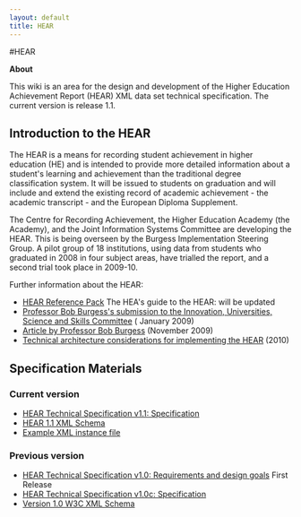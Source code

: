 ```yaml
---
layout: default
title: HEAR
---
```



#HEAR 


**About**

This wiki is an area for the design and development of the Higher
Education Achievement Report (HEAR) XML data set technical
specification. The current version is release 1.1.


## Introduction to the HEAR

The HEAR is a means for recording student achievement in higher
education (HE) and is intended to provide more detailed information
about a student's learning and achievement than the traditional degree
classification system. It will be issued to students on graduation and
will include and extend the existing record of academic achievement -
the academic transcript - and the European Diploma Supplement.

The Centre for Recording Achievement, the Higher Education Academy (the
Academy), and the Joint Information Systems Committee are developing the
HEAR. This is being overseen by the Burgess Implementation Steering
Group. A pilot group of 18 institutions, using data from students who
graduated in 2008 in four subject areas, have trialled the report, and a
second trial took place in 2009-10.

Further information about the HEAR:

-   [HEAR Reference Pack](http://www.hear.ac.uk/guidance/HEAR-reference-pack) 
    The HEA's guide to the HEAR: will be updated
-   [Professor Bob Burgess's submission to the Innovation, Universities,
    Science and Skills
    Committee](http://www.publications.parliament.uk/pa/cm200809/cmselect/cmdius/170/170we80.htm "http://www.publications.parliament.uk/pa/cm200809/cmselect/cmdius/170/170we80.htm") ( January 2009)
-   [Article by Professor Bob
    Burgess](http://www.independent.co.uk/news/education/higher/bob-burgess-i-hope-student-records-make-degree-classes-obsolete-1814588.html "http://www.independent.co.uk/news/education/higher/bob-burgess-i-hope-student-records-make-degree-classes-obsolete-1814588.html") (November 2009)
-   [Technical architecture considerations for implementing the HEAR](technical_architecture_considerations_for_implementing_the_HEAR.md) (2010)

##  Specification Materials

### Current version
-   [HEAR Technical Specification v1.1: Specification](HEAR_1.1_Specification.md "HEAR 1.0c Specification")
-   [HEAR 1.1 XML Schema](schemas/HEAR_1.1.xsd)
-   [Example XML instance file](schemas/HEAR_test_2017-01-16.xml)


### Previous version

-   [HEAR Technical Specification v1.0: Requirements and design goals](HEAR_1.0_Requirements.md "HEAR 1.0 Requirements") First Release
-   [HEAR Technical Specification v1.0c: Specification](HEAR_1.0c_Specification.md "HEAR 1.0c Specification")
-   [Version 1.0 W3C XML Schema](schemas/HEAR_1.0.xsd)






